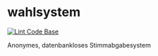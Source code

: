 # wahlsystem

[![Lint Code Base](https://github.com/AV-Frisia/wahlsystem/actions/workflows/linter.yml/badge.svg)](https://github.com/AV-Frisia/wahlsystem/actions/workflows/linter.yml)

Anonymes, datenbankloses Stimmabgabesystem
